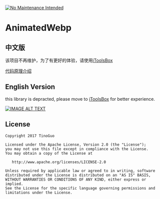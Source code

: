 [![No Maintenance Intended](http://unmaintained.tech/badge.svg)](http://unmaintained.tech/)
# AnimatedWebp

## 中文版

该项目不再维护，为了有更好的体验，请使用[iToolsBox](https://github.com/TinoGuo/iToolsBox)

[代码原理介绍](https://tinocheng.app/post/%E8%A7%86%E9%A2%91%E7%9B%B4%E6%92%AD%E4%B9%8Bwebp%E7%A4%BC%E7%89%A9%E8%A7%A3%E5%86%B3%E6%96%B9%E6%A1%88/)

## English Version

this library is depracted, please move to [iToolsBox](https://github.com/TinoGuo/iToolsBox) for better experience.

[![IMAGE ALT TEXT](http://img.youtube.com/vi/_UEmh1qkc3Q/0.jpg)](https://youtu.be/_UEmh1qkc3Q "AnimatedWebp")


License
-------

    Copyright 2017 TinoGuo

    Licensed under the Apache License, Version 2.0 (the "License");
    you may not use this file except in compliance with the License.
    You may obtain a copy of the License at

       http://www.apache.org/licenses/LICENSE-2.0

    Unless required by applicable law or agreed to in writing, software
    distributed under the License is distributed on an "AS IS" BASIS,
    WITHOUT WARRANTIES OR CONDITIONS OF ANY KIND, either express or implied.
    See the License for the specific language governing permissions and
    limitations under the License.

